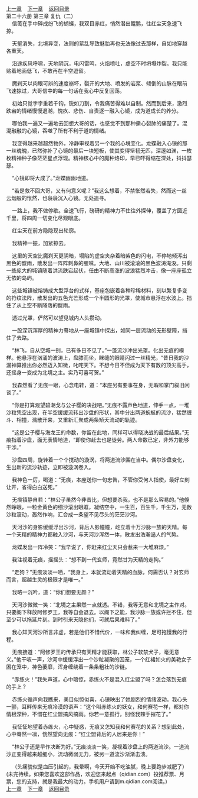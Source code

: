 
[上一章](https://github.com/xiaominghe2014/spider_book/blob/master/book/知北游/第406章.md)&nbsp;&nbsp;&nbsp;&nbsp;[下一章](https://github.com/xiaominghe2014/spider_book/blob/master/book/知北游/第408章.md)&nbsp;&nbsp;&nbsp;&nbsp;[返回目录](https://github.com/xiaominghe2014/spider_book/blob/master/book/知北游/README.md)
<br /> 第二十六册 第三章 复仇（二）<br />
        信笺在手中碎成纷飞的蝴蝶，我双目赤红，悄然潜出鲲鹏，往红尘天急速飞掠。

    天壑消失，北境异变，法则的萦乱导致魅胎再也无法像过去那样，自如地穿越各重天。

    沿途疾风呼啸，天地阴沉，电闪雷鸣，火焰喷吐，虚空不时坍塌炸裂。我只能贴着地面低飞，不敢再在半空逗留。

    魔刹天以肉眼可辨的速度崩坏，裂开的大地、喷发的岩浆、倾倒的山脉在眼前飞速掠过，大哥信中的每一句话在我心中反复回荡。

    初始只觉字字重若千钧，锐如刀割，令我痛苦得难以自制。然而到后来，激烈跌宕的情绪慢慢退潮，愧疚、悲伤、自责逐一融入心镜，成为道成长的养分。

    哪怕我一遍又一遍地去回想大哥的话，也感觉不到那种撕心裂肺的痛楚了。混混融融的心镜，吞噬了所有不利于道的情绪。

    我变得越来越超然物外，冷静审视着另一个我的心境变化。龙蝶融入心镜的那一丝魂魄，已然弥补了心镜的最后一块短板，使其变得坚韧无匹，深邃如渊，一枚枚精神种子像茫茫星点浮现。精神核心中的魔种烙印，早已吓得缩在深处，抖抖瑟瑟。

    “心镜即将大成了。”龙蝶幽幽地道。

    “若是救不回大哥，又有何意义呢？”我这么想着，不禁怅然若失，然而这一丝云烟般的怅然，也袅袅沉入心镜。无处追寻。

    一路上，我不做停歇。全速飞行，磅礴的精神力不住往外探伸，覆盖了方圆近千里，将四周一切变化尽观眼底。

    红尘天在前方隐隐现出轮廓。

    我精神一振，加紧掠去。

    这里的天空比魔刹天更阴暗，塌陷的虚空夹杂着暗紫色的闪电，不停地倾泻出黑色的酸雨，散发出一阵阵刺鼻的腥味。大地、山川被滚滚的黑色波涛淹没。只剩一些庞大的城镇随着洪流跌宕起伏，任由不断高涨的波浪猛烈冲击，像一座座孤立无依的岛屿。

    这些城镇被熔铸成大型浮台的式样，基座包嵌着各种珍稀材料，刻以繁复多变的符纹法阵，散发出的五色光芒形成一个半圆形的光罩，使城市悬浮在水波上。挡住了从上空不断降落的酸雨。

    透过光罩，俨然可以望见城内人头攒动。

    一股深沉浑厚的精神力蓦地从一座城镇中探出，如同一层流动的无形壁障，挡住了去路。

    “林飞，自从空城一别，已有多日不见了。”一蓬流沙冲出光罩。化出无痕的模样。他悬浮在汹涌的波涛上，盘膝而坐，眯缝的眼睛闪过一丝精光，“昔日我的沙漏神算推出你必然迈入知微，叱咤天下。不想今日不但成为天下有数的顶尖高手，还摇身一变成为北境之主。实乃可喜可贺。”

    我森然看了无痕一眼，心念电转，道：“本座另有要事在身，无暇和掌门叙旧闲谈了。”

    “你是打算观望碧潮戈与公子樱的决战吧。”无痕不露声色地道，伸手一点，一堆沙粒凭空出现，在半空缓缓流转出沙盘的形状，其中分出两道蜿蜒的流沙，猛然缠斗、相撞，溅散开来，又重新汇聚成两条矫夭流动的轨迹。

    “这是公子樱与海龙王的命数，你留在此地，同样可以得晓决战的最后结果。”无痕指着沙盘，面无表情地道，“即使你赶去也是徒劳。两人命数已定，非外力能够干涉。”

    沙盘四周，旋转着一个个搅动的漩涡，将两道流沙围在当中。偶尔沙盘变化，生出新的流沙轨迹，立即被漩涡卷入。

    我神色一厉，喝道：“无痕，本座送你一句忠告，不管你受何人指使，最好立刻让开，省得白白送死。”

    无痕镇静自若：“林公子虽然今非昔比，但想要杀我，也不是那么容易的。”他倏然睁眼，一粒金黄色的细沙滚出眼眶，凝结空中，一生百，百生千，千生万，无数沙粒滚动，轰然作响，汇合成一条望不见尽头的茫茫沙河。

    天河沙的身影缓缓浮出沙河，背后人影幢幢，屹立着十万沙脉一族的天精。每一个天精的精神力都融入沙河，与天河沙浑然一体，散发出浩瀚逼人的气势。

    龙蝶发出一阵冷笑：“我早说了，你赶来红尘天只会惹来一大堆麻烦。”

    我注视着无痕，摇摇头：“想不到一代玄师，竟然甘为天精的走狗。”

    “走狗？”无痕淡淡一哂，“我身上，本就流动着天精的血脉，何需否认？对玄师而言，超越生灵的极限才是唯一。”

    我略一沉吟，道：“你们想要无颜？”

    天河沙微微一笑：“北境之主果然一点就透。不错，我等无意和北境之主作对。只要阁下释放阿修罗王，我等自会退去。以阁下之能，我沙脉一族或许拦不住，但至少可以拖延片刻。到时引来天隐他们，可就后果难料了。”

    我心知天河沙所言非虚，若是他们不惜代价，一味和我纠缠，足可拖慢我的行程。

    无痕接道：“阿修罗王的传承只有天精才能获取，林公子软禁犬子，毫无意义。”他干咳一声，沙河中缓缓浮出一个沙粒凝聚的囚笼，一个红裙如火的美艳女子困在笼中，神色萎靡，浑身缠绕着一条条粗壮的沙链。

    “赤练火！”我失声道，心中暗惊，赤练火不是混入红尘盟了吗？怎会落到无痕的手上？

    赤练火循声向我瞧来，美目似惊似喜，心镜映出了她剧烈的情绪波动。我心头一颤，耳畔传来无痕冷漠的语声：“这个叫赤练火的妖女，和何赛花一样，都对你情根深种，不惜在红尘盟搞风搞雨。你若一意孤行，别怪我辣手摧花了。”

    我怔怔地望着赤练火，心中疑惑，无痕又怎知我和何赛花的关系？想到此处，心中蓦然一凛，恍然望向无痕：“红尘盟背后的人居来是你！”

    “林公子还是早作决断为好。”无痕淡淡一笑，凝视着沙盘上的两道流沙。一道流沙正变得越来越细小，流动微弱无力，被另一道流沙渐渐击溃。

    （头痛貌似是血压引起的，我晕啊，今天开始不吃油腻，晚上要跑步减肥了）(未完待续。如果您喜欢这部作品，欢迎您来起点（qidian.com）投推荐票、月票，您的支持，就是我最大的动力。手机用户请到m.qidian.com阅读。)
  <br />
[上一章](https://github.com/xiaominghe2014/spider_book/blob/master/book/知北游/第406章.md)&nbsp;&nbsp;&nbsp;&nbsp;[下一章](https://github.com/xiaominghe2014/spider_book/blob/master/book/知北游/第408章.md)&nbsp;&nbsp;&nbsp;&nbsp;[返回目录](https://github.com/xiaominghe2014/spider_book/blob/master/book/知北游/README.md)

